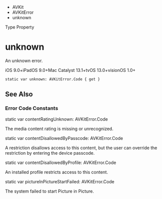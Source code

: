 

- AVKit
- AVKitError
-  unknown 

Type Property

# unknown

An unknown error.

iOS 9.0+iPadOS 9.0+Mac Catalyst 13.1+tvOS 13.0+visionOS 1.0+

``` source
static var unknown: AVKitError.Code { get }
```

## See Also

### Error Code Constants

static var contentRatingUnknown: AVKitError.Code

The media content rating is missing or unrecognized.

static var contentDisallowedByPasscode: AVKitError.Code

A restriction disallows access to this content, but the user can override the restriction by entering the device passcode.

static var contentDisallowedByProfile: AVKitError.Code

An installed profile restricts access to this content.

static var pictureInPictureStartFailed: AVKitError.Code

The system failed to start Picture in Picture.

